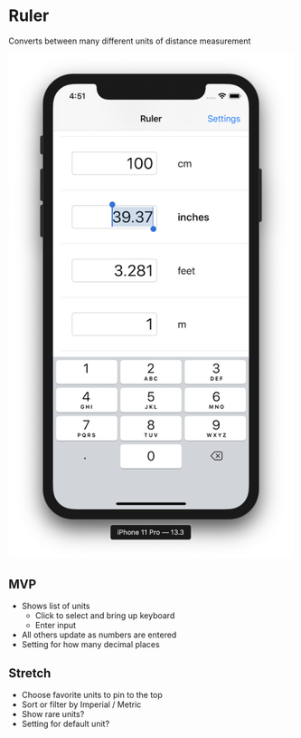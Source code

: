 # Ruler

Converts between many different units of distance measurement

![app screenshot](hero2.png)

## MVP

* Shows list of units
    * Click to select and bring up keyboard
    * Enter input
* All others update as numbers are entered
* Setting for how many decimal places


## Stretch

* Choose favorite units to pin to the top
* Sort or filter by Imperial / Metric
* Show rare units?
* Setting for default unit?
